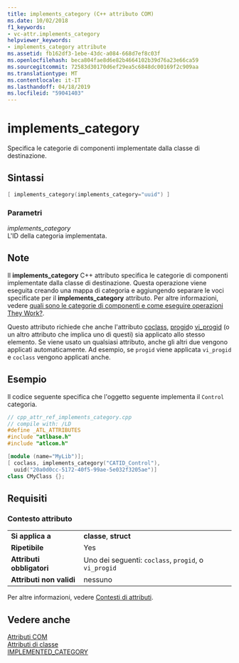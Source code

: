 ```yaml
---
title: implements_category (C++ attributo COM)
ms.date: 10/02/2018
f1_keywords:
- vc-attr.implements_category
helpviewer_keywords:
- implements_category attribute
ms.assetid: fb162df3-1ebe-43dc-a084-668d7ef8c03f
ms.openlocfilehash: beca804fae8d6e82b4664102b39d76a23e66ca59
ms.sourcegitcommit: 72583d30170d6ef29ea5c6848dc00169f2c909aa
ms.translationtype: MT
ms.contentlocale: it-IT
ms.lasthandoff: 04/18/2019
ms.locfileid: "59041403"
---
```

# <a name="implementscategory"></a>implements_category

Specifica le categorie di componenti implementate dalla classe di destinazione.

## <a name="syntax"></a>Sintassi

```cpp
[ implements_category(implements_category="uuid") ]
```

### <a name="parameters"></a>Parametri

*implements_category*<br/>
L'ID della categoria implementata.

## <a name="remarks"></a>Note

Il **implements_category** C++ attributo specifica le categorie di componenti implementate dalla classe di destinazione. Questa operazione viene eseguita creando una mappa di categoria e aggiungendo separare le voci specificate per il **implements_category** attributo. Per altre informazioni, vedere [quali sono le categorie di componenti e come eseguire operazioni They Work?](https://msdn.microsoft.com/library/windows/desktop/ms694322).

Questo attributo richiede che anche l'attributo [coclass](coclass.md), [progid](progid.md)o [vi_progid](vi-progid.md) (o un altro attributo che implica uno di questi) sia applicato allo stesso elemento. Se viene usato un qualsiasi attributo, anche gli altri due vengono applicati automaticamente. Ad esempio, se `progid` viene applicata `vi_progid` e `coclass` vengono applicati anche.

## <a name="example"></a>Esempio

Il codice seguente specifica che l'oggetto seguente implementa il `Control` categoria.

```cpp
// cpp_attr_ref_implements_category.cpp
// compile with: /LD
#define _ATL_ATTRIBUTES
#include "atlbase.h"
#include "atlcom.h"

[module (name="MyLib")];
[ coclass, implements_category("CATID_Control"),
  uuid("20a0d0cc-5172-40f5-99ae-5e032f3205ae")]
class CMyClass {};
```

## <a name="requirements"></a>Requisiti

### <a name="attribute-context"></a>Contesto attributo

|||
|-|-|
|**Si applica a**|**classe**, **struct**|
|**Ripetibile**|Yes|
|**Attributi obbligatori**|Uno dei seguenti: `coclass`, `progid`, o `vi_progid`|
|**Attributi non validi**|nessuno|

Per altre informazioni, vedere [Contesti di attributi](cpp-attributes-com-net.md#contexts).

## <a name="see-also"></a>Vedere anche

[Attributi COM](com-attributes.md)<br/>
[Attributi di classe](class-attributes.md)<br/>
[IMPLEMENTED_CATEGORY](../../atl/reference/category-macros.md#implemented_category)